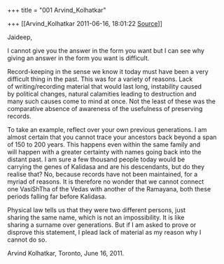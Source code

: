 +++
title = "001 Arvind_Kolhatkar"

+++
[[Arvind_Kolhatkar	2011-06-16, 18:01:22 [Source](https://groups.google.com/g/samskrita/c/7pfXIW3IIgs)]]



Jaideep,  
  
I cannot give you the answer in the form you want but I can see why  
giving an answer in the form you want is difficult.  
  
Record-keeping in the sense we know it today must have been a very  
difficult thing in the past. This was for a variety of reasons. Lack  
of writing/recording material that would last long, instability caused  
by political changes, natural calamities leading to destruction and  
many such causes come to mind at once. Not the least of these was the  
comparative absence of awareness of the usefulness of preserving  
records.  
  
To take an example, reflect over your own previous generations. I am  
almost certain that you cannot trace your ancestors back beyond a span  
of 150 to 200 years. This happens even within the same family and  
will happen with a greater certainty with names going back into the  
distant past. I am sure a few thousand people today would be  
carrying the genes of Kalidasa and are his descendants, but do they  
realise that? No, because records have not been maintained, for a  
myriad of reasons. It is therefore no wonder that we cannot connect  
one VasiShTha of the Vedas with another of the Ramayana, both these  
periods falling far before Kalidasa.  
  
Physical law tells us that they were two different persons, just  
sharing the same name, which is not an impossibility. It is like  
sharing a surname over generations. But if I am asked to prove or  
disprove this statement, I plead lack of material as my reason why I  
cannot do so.  
  
Arvind Kolhatkar, Toronto, June 16, 2011.

